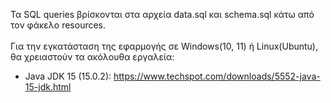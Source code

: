 Τα SQL queries βρίσκονται στα αρχεία data.sql και schema.sql κάτω από τον
φάκελο resources.</br></br>
Για την εγκατάσταση της εφαρμογής σε Windows(10, 11) ή Linux(Ubuntu), θα χρειαστούν τα ακόλουθα εργαλεία:
- Java JDK 15 (15.0.2): https://www.techspot.com/downloads/5552-java-15-jdk.html



